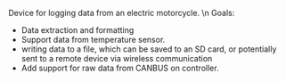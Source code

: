 Device for logging data from an electric motorcycle. \n
Goals:
  - Data extraction and formatting
  - Support data from temperature sensor.
  - writing data to a file, which can be saved to an SD card, or potentially sent to a remote device via wireless communication
  - Add support for raw data from CANBUS on controller. 
